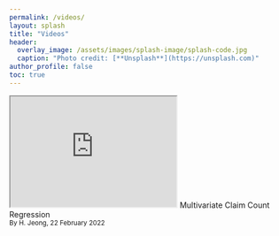 ```yaml
---
permalink: /videos/
layout: splash
title: "Videos"
header:
  overlay_image: /assets/images/splash-image/splash-code.jpg
  caption: "Photo credit: [**Unsplash**](https://unsplash.com)"
author_profile: false
toc: true
---
```



<iframe width="300" height="200" src="https://www.youtube.com/embed/K0URbeLdKAw?controls=0"></iframe>
Multivariate Claim Count Regression</br> 
<small> By H. Jeong, 22 February 2022 </small> 
<br>
